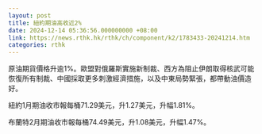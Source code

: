 ```yaml
---
layout: post
title: 紐約期油高收近2%
date: 2024-12-14 05:36:56.000000000 +08:00
link: https://news.rthk.hk/rthk/ch/component/k2/1783433-20241214.htm
categories: rthk
---
```


原油期貨價格升逾1%。歐盟對俄羅斯實施新制裁、西方為阻止伊朗取得核武可能恢復所有制裁、中國採取更多刺激經濟措施，以及中東局勢緊張，都帶動油價造好。

紐約1月期油收市報每桶71.29美元，升1.27美元，升幅1.81%。

布蘭特2月期油收市報每桶74.49美元，升1.08美元，升幅1.47%。
